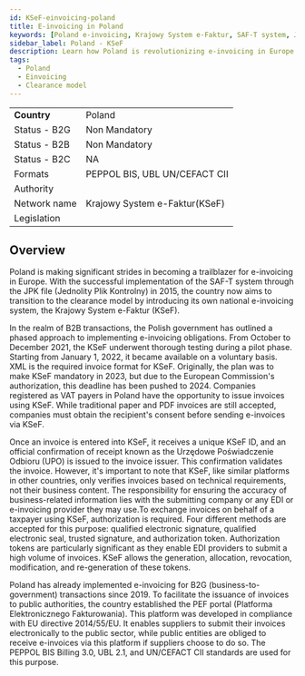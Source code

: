 ```yaml
---
id: KSeF-einvoicing-poland
title: E-invoicing in Poland 
keywords: [Poland e-invoicing, Krajowy System e-Faktur, SAF-T system, JPK file, e-invoicing obligations, VAT payers in Poland, XML invoice format, invoice recipient consent, KSeF ID, Urzędowe Poświadczenie Odbioru, technical requirements, EDI providers, authorization token, B2G e-invoicing, PEF portal, EU directive 2014/55/EU, PEPPOL BIS Billing 3.0, UBL 2.1, UN/CEFACT CII]
sidebar_label: Poland - KSeF
description: Learn how Poland is revolutionizing e-invoicing in Europe with its Krajowy System e-Faktur (KSeF). Learn about the country's phased approach to implementing e-invoicing obligations, the required invoice format, and the significance of obtaining the recipient's consent. Explore the technical validation process, the role of authorization tokens for high-volume invoice submissions, and the successful adoption of e-invoicing for B2G transactions. Uncover the benefits of the PEF portal and the standards utilized to streamline invoicing processes in compliance with EU directives. Stay informed about Poland's e-invoicing advancements and its impact on business transactions
tags:
  - Poland
  - Einvoicing
  - Clearance model
---
```


<table  >
    <tr>
      <td align="left"><b>Country</b></td>
        <td align="left">Poland</td>
    </tr>
    <tr>
        <td align="Left">Status - B2G</td>
        <td align="left">Non Mandatory</td>
    </tr>
  <tr>
        <td align="Left">Status - B2B</td>
        <td align="left">Non Mandatory</td>
    </tr>
  <tr>
        <td align="Left">Status - B2C</td>
        <td align="left">NA</td>
    </tr>
  <tr>
        <td align="left">Formats</td>
        <td align="left">PEPPOL BIS, UBL UN/CEFACT CII</td>
    </tr>
  <tr>
        <td align="left">Authority</td>
        <td align="left"></td>
    </tr>
  <tr>
        <td align="left">Network name</td>
        <td align="left">Krajowy System e-Faktur(KSeF)</td>
 </tr>
  <tr>
        <td align="left">Legislation</td>
        <td align="left"></td>
 </tr>
</table>

## Overview
Poland is making significant strides in becoming a trailblazer for e-invoicing in Europe. With the successful implementation of the SAF-T system through the JPK file (Jednolity Plik Kontrolny) in 2015, the country now aims to transition to the clearance model by introducing its own national e-invoicing system, the Krajowy System e-Faktur (KSeF).

In the realm of B2B transactions, the Polish government has outlined a phased approach to implementing e-invoicing obligations. From October to December 2021, the KSeF underwent thorough testing during a pilot phase. Starting from January 1, 2022, it became available on a voluntary basis. XML is the required invoice format for KSeF. Originally, the plan was to make KSeF mandatory in 2023, but due to the European Commission's authorization, this deadline has been pushed to 2024. Companies registered as VAT payers in Poland have the opportunity to issue invoices using KSeF. While traditional paper and PDF invoices are still accepted, companies must obtain the recipient's consent before sending e-invoices via KSeF.

Once an invoice is entered into KSeF, it receives a unique KSeF ID, and an official confirmation of receipt known as the Urzędowe Poświadczenie Odbioru (UPO) is issued to the invoice issuer. This confirmation validates the invoice. However, it's important to note that KSeF, like similar platforms in other countries, only verifies invoices based on technical requirements, not their business content. The responsibility for ensuring the accuracy of business-related information lies with the submitting company or any EDI or e-invoicing provider they may use.To exchange invoices on behalf of a taxpayer using KSeF, authorization is required. Four different methods are accepted for this purpose: qualified electronic signature, qualified electronic seal, trusted signature, and authorization token. Authorization tokens are particularly significant as they enable EDI providers to submit a high volume of invoices. KSeF allows the generation, allocation, revocation, modification, and re-generation of these tokens.

Poland has already implemented e-invoicing for B2G (business-to-government) transactions since 2019. To facilitate the issuance of invoices to public authorities, the country established the PEF portal (Platforma Elektronicznego Fakturowania). This platform was developed in compliance with EU directive 2014/55/EU. It enables suppliers to submit their invoices electronically to the public sector, while public entities are obliged to receive e-invoices via this platform if suppliers choose to do so. The PEPPOL BIS Billing 3.0, UBL 2.1, and UN/CEFACT CII standards are used for this purpose.

